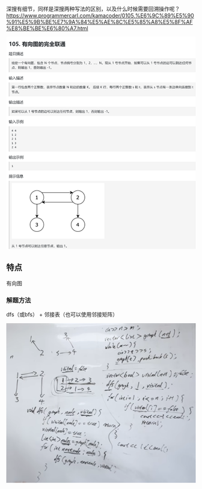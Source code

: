 深搜有细节，同样是深搜两种写法的区别，以及什么时候需要回溯操作呢？
https://www.programmercarl.com/kamacoder/0105.%E6%9C%89%E5%90%91%E5%9B%BE%E7%9A%84%E5%AE%8C%E5%85%A8%E5%8F%AF%E8%BE%BE%E6%80%A7.html

![img_4.png](img_4.png)

## 特点
有向图
### 解题方法
dfs（或bfs） + 邻接表（也可以使用邻接矩阵）

![img_5.png](img_5.png)
